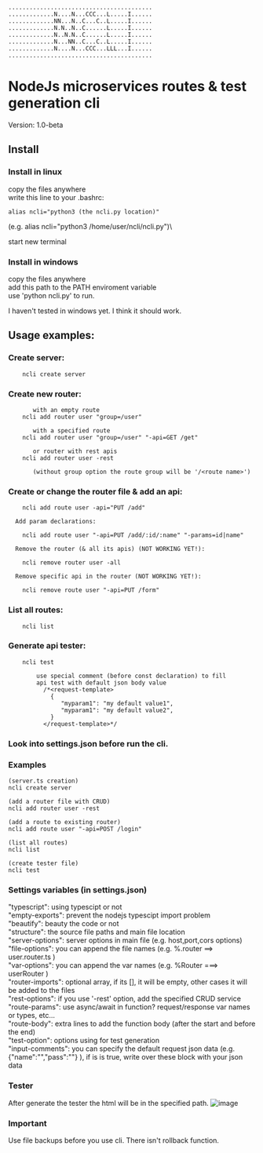 ```
.........................................
.............N....N...CCC...L.....I......
.............NN...N..C...C..L.....I......
.............N.N..N..C......L.....I......
.............N..N.N..C......L.....I......
.............N...NN..C...C..L.....I......
.............N....N...CCC...LLL...I......
.........................................
```

# NodeJs microservices routes & test generation cli
Version: 1.0-beta

## Install

### Install in linux
copy the files anywhere\
write this line to your .bashrc:
```
alias ncli="python3 (the ncli.py location)"
```
(e.g. alias ncli="python3 /home/user/ncli/ncli.py")\

start new terminal

### Install in windows
copy the files anywhere\
add this path to the PATH enviroment variable\
use 'python ncli.py' to run.

I haven't tested in windows yet. I think it should work.

## Usage examples:

###  Create server:
```
    ncli create server
```

###  Create new router:
```
       with an empty route
    ncli add router user "group=/user"

       with a specified route
    ncli add router user "group=/user" "-api=GET /get"

       or router with rest apis
    ncli add router user -rest

       (without group option the route group will be '/<route name>')
```

###    Create or change the router file & add an api:
```
    ncli add route user -api="PUT /add"

  Add param declarations:

    ncli add route user "-api=PUT /add/:id/:name" "-params=id|name"

  Remove the router (& all its apis) (NOT WORKING YET!):

    ncli remove router user -all

  Remove specific api in the router (NOT WORKING YET!):

    ncli remove route user "-api=PUT /form"
```
###    List all routes:
```
    ncli list
```
###    Generate api tester:
```
    ncli test

        use special comment (before const declaration) to fill
        api test with default json body value
          /*<request-template>
            {
               "myparam1": "my default value1",
               "myparam1": "my default value2",
            }
          </request-template>*/
```
### Look into settings.json before run the cli.

### Examples
```
(server.ts creation)
ncli create server

(add a router file with CRUD)
ncli add router user -rest

(add a route to existing router)
ncli add route user "-api=POST /login"

(list all routes)
ncli list

(create tester file)
ncli test

```

### Settings variables (in settings.json)
"typescript": using typescipt or not\
"empty-exports": prevent the nodejs typescipt import problem\
"beautify": beauty the code or not\
"structure": the source file paths and main file location\
"server-options": server options in main file (e.g. host,port,cors options)\
"file-options": you can append the file names (e.g. %.router ==> user.router.ts )\
"var-options": you can append the var names (e.g. %Router ===> userRouter )\
"router-imports": optional array, if its [], it will be empty, other cases it will be added to the files\
"rest-options": if you use '-rest' option, add the specified CRUD service\
"route-params": use async/await in function? request/response var names or types, etc...\
"route-body": extra lines to add the function body (after the start and before the end)\
"test-option": options using for test generation\
"input-comments": you can specify the default request json data (e.g. {"name":"","pass":""} ), if is is true, write over these block with your json data

### Tester
After generate the tester the html will be in the specified path.
![image](https://github.com/user-attachments/assets/c9613fca-ae0f-4b03-a559-6d6634403e45)


### Important
Use file backups before you use cli. There isn't rollback function.



